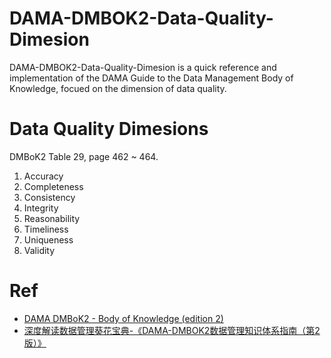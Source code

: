 # DAMA-DMBOK2-Data-Quality-Dimesion
DAMA-DMBOK2-Data-Quality-Dimesion is a quick reference and implementation of the DAMA Guide to the Data Management Body of Knowledge, focued on the dimension of data quality.

# Data Quality Dimesions

DMBoK2 Table 29, page 462 ~ 464.

1. Accuracy
2. Completeness
3. Consistency
4. Integrity
5. Reasonability
6. Timeliness
7. Uniqueness
8. Validity


# Ref
* [DAMA DMBoK2 - Body of Knowledge (edition 2)](https://www.dama.org/cpages/body-of-knowledge)
* [深度解读数据管理葵花宝典-《DAMA-DMBOK2数据管理知识体系指南（第2版）》](https://blog.csdn.net/fuyipingwml1976124/article/details/106233428)
